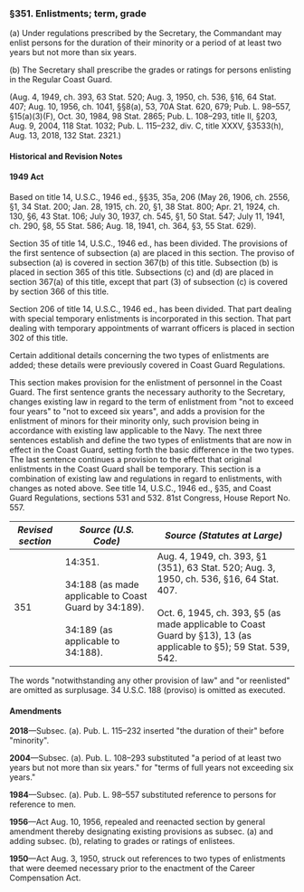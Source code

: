 ### §351. Enlistments; term, grade ###

(a) Under regulations prescribed by the Secretary, the Commandant may enlist persons for the duration of their minority or a period of at least two years but not more than six years.

(b) The Secretary shall prescribe the grades or ratings for persons enlisting in the Regular Coast Guard.

(Aug. 4, 1949, ch. 393, 63 Stat. 520; Aug. 3, 1950, ch. 536, §16, 64 Stat. 407; Aug. 10, 1956, ch. 1041, §§8(a), 53, 70A Stat. 620, 679; Pub. L. 98–557, §15(a)(3)(F), Oct. 30, 1984, 98 Stat. 2865; Pub. L. 108–293, title II, §203, Aug. 9, 2004, 118 Stat. 1032; Pub. L. 115–232, div. C, title XXXV, §3533(h), Aug. 13, 2018, 132 Stat. 2321.)

#### Historical and Revision Notes ####

#### 1949 Act ####

Based on title 14, U.S.C., 1946 ed., §§35, 35a, 206 (May 26, 1906, ch. 2556, §1, 34 Stat. 200; Jan. 28, 1915, ch. 20, §1, 38 Stat. 800; Apr. 21, 1924, ch. 130, §6, 43 Stat. 106; July 30, 1937, ch. 545, §1, 50 Stat. 547; July 11, 1941, ch. 290, §8, 55 Stat. 586; Aug. 18, 1941, ch. 364, §3, 55 Stat. 629).

Section 35 of title 14, U.S.C., 1946 ed., has been divided. The provisions of the first sentence of subsection (a) are placed in this section. The proviso of subsection (a) is covered in section 367(b) of this title. Subsection (b) is placed in section 365 of this title. Subsections (c) and (d) are placed in section 367(a) of this title, except that part (3) of subsection (c) is covered by section 366 of this title.

Section 206 of title 14, U.S.C., 1946 ed., has been divided. That part dealing with special temporary enlistments is incorporated in this section. That part dealing with temporary appointments of warrant officers is placed in section 302 of this title.

Certain additional details concerning the two types of enlistments are added; these details were previously covered in Coast Guard Regulations.

This section makes provision for the enlistment of personnel in the Coast Guard. The first sentence grants the necessary authority to the Secretary, changes existing law in regard to the term of enlistment from "not to exceed four years" to "not to exceed six years", and adds a provision for the enlistment of minors for their minority only, such provision being in accordance with existing law applicable to the Navy. The next three sentences establish and define the two types of enlistments that are now in effect in the Coast Guard, setting forth the basic difference in the two types. The last sentence continues a provision to the effect that original enlistments in the Coast Guard shall be temporary. This section is a combination of existing law and regulations in regard to enlistments, with changes as noted above. See title 14, U.S.C., 1946 ed., §35, and Coast Guard Regulations, sections 531 and 532. 81st Congress, House Report No. 557.

|*Revised section*|                                              *Source (U.S. Code)*                                               |                                                                                            *Source (Statutes at Large)*                                                                                            |
|-----------------|-----------------------------------------------------------------------------------------------------------------|--------------------------------------------------------------------------------------------------------------------------------------------------------------------------------------------------------------------|
|       351       |14:351.<br/><br/>34:188 (as made applicable to Coast Guard by 34:189).<br/><br/>34:189 (as applicable to 34:188).|Aug. 4, 1949, ch. 393, §1 (351), 63 Stat. 520; Aug. 3, 1950, ch. 536, §16, 64 Stat. 407.<br/><br/>Oct. 6, 1945, ch. 393, §5 (as made applicable to Coast Guard by §13), 13 (as applicable to §5); 59 Stat. 539, 542.|

The words "notwithstanding any other provision of law" and "or reenlisted" are omitted as surplusage. 34 U.S.C. 188 (proviso) is omitted as executed.

#### Amendments ####

**2018**—Subsec. (a). Pub. L. 115–232 inserted "the duration of their" before "minority".

**2004**—Subsec. (a). Pub. L. 108–293 substituted "a period of at least two years but not more than six years." for "terms of full years not exceeding six years."

**1984**—Subsec. (a). Pub. L. 98–557 substituted reference to persons for reference to men.

**1956**—Act Aug. 10, 1956, repealed and reenacted section by general amendment thereby designating existing provisions as subsec. (a) and adding subsec. (b), relating to grades or ratings of enlistees.

**1950**—Act Aug. 3, 1950, struck out references to two types of enlistments that were deemed necessary prior to the enactment of the Career Compensation Act.
